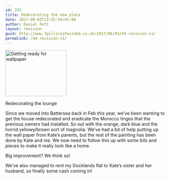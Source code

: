 ```yaml
---
id: 333
title: Redecorating the new place
date: 2017-08-03T12:55:56+01:00
author: Daniel Pett
layout: revision
guid: http://www.7pillarsofwisdom.co.uk/2017/08/03/44-revision-v1/
permalink: /44-revision-v1/
---
```

<div style="width: 202px" class="wp-caption alignleft">
  <a class="flickr-image" title="Getting ready for wallpaper" rel="flickr-mgr" href="http://www.flickr.com/photos/38845646@N00/2796339781/"><img class="flickr-medium" longdesc="http://farm4.static.flickr.com/3099/2796339781_a8267fed73_o.jpg" src="http://farm4.static.flickr.com/3099/2796339781_30f2a9cb98_m.jpg" alt="Getting ready for wallpaper" width="192" height="144" /></a>
  
  <p class="wp-caption-text">
    Redecorating the lounge
  </p>
</div>

Since we moved into Battersea back in Feb this year, we&#8217;ve been wanting to get the house redecorated and eradicate the Morocco tinges that the previous owners had installed. So out with the orange, dark blue and the horrid yellowy/brown sort of magnolia. We&#8217;ve had a bit of help putting up the wall paper from Kate&#8217;s parents, but the rest of the painting has been done by Kate and me. We now need to follow this up with some bits and pieces to make it really look like a home.

Big improvement? We think so!

We&#8217;ve also managed to rent my Docklands flat to Kate&#8217;s sister and her husband, so finally some cash coming in!